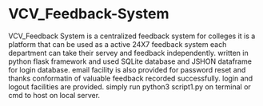 # VCV_Feedback-System
VCV_Feedback System is a centralized feedback system for colleges it is a platform that can be used as a active 24X7 
feedback system each department can take their servey and feedback independently.
written in python flask framework and used SQLite database and JSHON dataframe for login database.
email facility is also provided for password reset and thanks conformatin of valuable feedback recorded successfully.
login and logout facilities are provided.
simply run python3 script1.py on terminal or cmd to host on local server.
